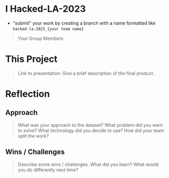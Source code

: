 # I Hacked-LA-2023
- "submit" your work by creating a branch with a name formatted like `hacked-la-2023_{your team name}`
  
> Your Group Members

# This Project
> Link to presentation: 
> Give a brief description of the final product. 

# Reflection
## Approach
> What was your approach to the dataset? What problem did you want to solve? What technology did you decide to use? How did your team split the work?

## Wins / Challenges
> Describe some wins / challenges. What did you learn? What would you do differently next time?

